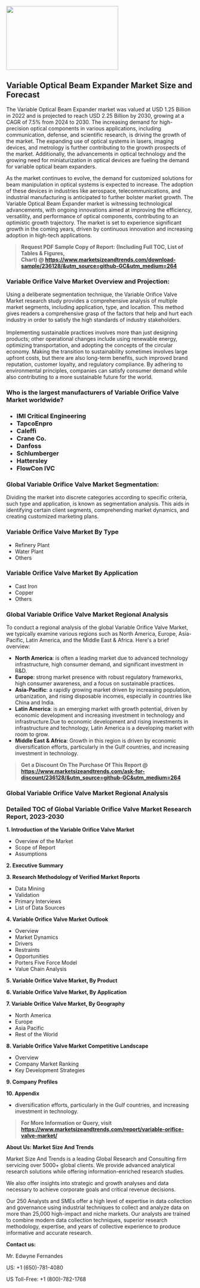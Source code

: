 <p><img class="alignnone size-medium wp-image-20088" src="https://ffe5etoiles.com/wp-content/uploads/2024/12/MST1-300x171.png" alt="" width="300" height="171" /></p><h2>Variable Optical Beam Expander Market Size and Forecast</h2><p>The Variable Optical Beam Expander market was valued at USD 1.25 Billion in 2022 and is projected to reach USD 2.25 Billion by 2030, growing at a CAGR of 7.5% from 2024 to 2030. The increasing demand for high-precision optical components in various applications, including communication, defense, and scientific research, is driving the growth of the market. The expanding use of optical systems in lasers, imaging devices, and metrology is further contributing to the growth prospects of the market. Additionally, the advancements in optical technology and the growing need for miniaturization in optical devices are fueling the demand for variable optical beam expanders.</p><p>As the market continues to evolve, the demand for customized solutions for beam manipulation in optical systems is expected to increase. The adoption of these devices in industries like aerospace, telecommunications, and industrial manufacturing is anticipated to further bolster market growth. The Variable Optical Beam Expander market is witnessing technological advancements, with ongoing innovations aimed at improving the efficiency, versatility, and performance of optical components, contributing to an optimistic growth trajectory. The market is set to experience significant growth in the coming years, driven by continuous innovation and increasing adoption in high-tech applications.</p></p><blockquote id="" class=""><strong>Request PDF Sample Copy of Report: (Including Full TOC, List of Tables &amp; Figures, Chart)&nbsp;@&nbsp;<strong><a href="https://www.marketsizeandtrends.com/download-sample/236128/&utm_source=github-GC&utm_medium=264" target="_blank">https://www.marketsizeandtrends.com/download-sample/236128/&utm_source=github-GC&utm_medium=264</a></strong></strong></blockquote><h3 id="" class="">Variable Orifice Valve Market&nbsp;Overview and Projection:</h3><p id="" class="">Using a deliberate segmentation technique, the Variable Orifice Valve Market research study provides a comprehensive analysis of multiple market segments, including application, type, and location. This method gives readers a comprehensive grasp of the factors that help and hurt each industry in order to satisfy the high standards of industry stakeholders. <br /> <br />Implementing sustainable practices involves more than just designing products; other operational changes include using renewable energy, optimizing transportation, and adopting the concepts of the circular economy. Making the transition to sustainability sometimes involves large upfront costs, but there are also long-term benefits, such improved brand reputation, customer loyalty, and regulatory compliance. By adhering to environmental principles, companies can satisfy consumer demand while also contributing to a more sustainable future for the world.</p><h3 id="" class="">Who is the largest manufacturers of&nbsp;Variable Orifice Valve Market worldwide?</h3><h3 class=""><p><ul><li>IMI Critical Engineering </li><li> TapcoEnpro </li><li> Caleffi </li><li> Crane Co. </li><li> Danfoss </li><li> Schlumberger </li><li> Hattersley </li><li> FlowCon IVC</li></ul></p></h3><h3 id="" class="">Global&nbsp;Variable Orifice Valve Market Segmentation:</h3><p id="" class="">Dividing the market into discrete categories according to specific criteria, such type and application, is known as segmentation analysis. This aids in identifying certain client segments, comprehending market dynamics, and creating customized marketing plans.</p><h3 id="" class="">Variable Orifice Valve Market&nbsp;By Type</h3><p><p><ul><li>Refinery Plant</li><li> Water Plant</li><li> Others</p></li></ul></p></p><h3 id="" class="">Variable Orifice Valve Market&nbsp;By Application</h3><p class=""><p><ul><li>Cast Iron</li><li> Copper</li><li> Others</li></ul></p></p><h3 id="" class="">Global Variable Orifice Valve Market Regional Analysis</h3><p id="" class="">To conduct a regional analysis of the global Variable Orifice Valve Market, we typically examine various regions such as North America, Europe, Asia-Pacific, Latin America, and the Middle East &amp; Africa. Here's a brief overview:</p><ul><li><strong>North America</strong>: is often a leading market due to advanced technology infrastructure, high consumer demand, and significant investment in R&amp;D.</li><li><strong>Europe</strong>: strong market presence with robust regulatory frameworks, high consumer awareness, and a focus on sustainable practices.</li><li><strong>Asia-Pacific</strong>: a rapidly growing market driven by increasing population, urbanization, and rising disposable incomes, especially in countries like China and India.</li><li><strong>Latin America</strong>: is an emerging market with growth potential, driven by economic development and increasing investment in technology and infrastructure.Due to economic development and rising investments in infrastructure and technology, Latin America is a developing market with room to grow.</li><li><strong>Middle East &amp; Africa</strong>: Growth in this region is driven by economic diversification efforts, particularly in the Gulf countries, and increasing investment in technology.</li></ul><blockquote id="" class=""><strong>Get a Discount On The Purchase Of This Report @ <strong><a href="https://www.marketsizeandtrends.com/ask-for-discount/236128/&utm_source=github-GC&utm_medium=264" target="_blank">https://www.marketsizeandtrends.com/ask-for-discount/236128/&utm_source=github-GC&utm_medium=264</a></strong></strong></blockquote><h3 id="" class="">Global Variable Orifice Valve Market Regional Analysis</h3><h3 id="" class="">Detailed TOC of Global Variable Orifice Valve Market Research Report, 2023-2030</h3><p id="" class=""><strong>1. Introduction of the Variable Orifice Valve Market</strong></p><ul><li>Overview of the Market</li><li>Scope of Report</li><li>Assumptions</li></ul><p id="" class=""><strong>2. Executive Summary</strong></p><p id="" class=""><strong>3. Research Methodology of Verified Market Reports</strong></p><ul><li>Data Mining</li><li>Validation</li><li>Primary Interviews</li><li>List of Data Sources</li></ul><p id="" class=""><strong>4. Variable Orifice Valve Market Outlook</strong></p><ul><li>Overview</li><li>Market Dynamics</li><li>Drivers</li><li>Restraints</li><li>Opportunities</li><li>Porters Five Force Model</li><li>Value Chain Analysis</li></ul><p id="" class=""><strong>5. Variable Orifice Valve Market, By Product</strong></p><p id="" class=""><strong>6. Variable Orifice Valve Market, By Application</strong></p><p id="" class=""><strong>7. Variable Orifice Valve Market, By Geography</strong></p><ul><li>North America</li><li>Europe</li><li>Asia Pacific</li><li>Rest of the World</li></ul><p id="" class=""><strong>8. Variable Orifice Valve Market Competitive Landscape</strong></p><ul><li>Overview</li><li>Company Market Ranking</li><li>Key Development Strategies</li></ul><p id="" class=""><strong>9. Company Profiles</strong></p><p id="" class=""><strong>10. Appendix</strong></p><ul><li>diversification efforts, particularly in the Gulf countries, and increasing investment in technology.</li></ul><blockquote id="" class=""><strong>For More Information or Query, visit <strong><strong><a href="https://www.marketsizeandtrends.com/report/variable-orifice-valve-market/" target="_blank">https://www.marketsizeandtrends.com/report/variable-orifice-valve-market/</a></strong></strong></strong></blockquote><p id="" class=""><strong>About Us: Market Size And Trends</strong></p><p id="" class="">Market Size And Trends is a leading Global Research and Consulting firm servicing over 5000+ global clients. We provide advanced analytical research solutions while offering information-enriched research studies.</p><p id="" class="">We also offer insights into strategic and growth analyses and data necessary to achieve corporate goals and critical revenue decisions.</p><p id="" class="">Our 250 Analysts and SMEs offer a high level of expertise in data collection and governance using industrial techniques to collect and analyze data on more than 25,000 high-impact and niche markets. Our analysts are trained to combine modern data collection techniques, superior research methodology, expertise, and years of collective experience to produce informative and accurate research.</p><p id="" class=""><strong>Contact us:</strong></p><p id="" class="">Mr. Edwyne Fernandes</p><p id="" class="">US: +1 (650)-781-4080</p><p id="" class="">US Toll-Free: +1 (800)-782-1768</p>
